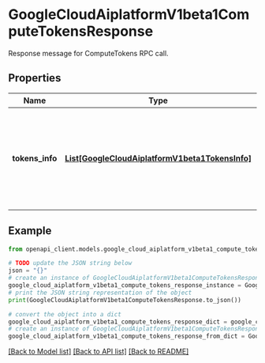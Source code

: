 # GoogleCloudAiplatformV1beta1ComputeTokensResponse

Response message for ComputeTokens RPC call.

## Properties

Name | Type | Description | Notes
------------ | ------------- | ------------- | -------------
**tokens_info** | [**List[GoogleCloudAiplatformV1beta1TokensInfo]**](GoogleCloudAiplatformV1beta1TokensInfo.md) | Lists of tokens info from the input. A ComputeTokensRequest could have multiple instances with a prompt in each instance. We also need to return lists of tokens info for the request with multiple instances. | [optional] 

## Example

```python
from openapi_client.models.google_cloud_aiplatform_v1beta1_compute_tokens_response import GoogleCloudAiplatformV1beta1ComputeTokensResponse

# TODO update the JSON string below
json = "{}"
# create an instance of GoogleCloudAiplatformV1beta1ComputeTokensResponse from a JSON string
google_cloud_aiplatform_v1beta1_compute_tokens_response_instance = GoogleCloudAiplatformV1beta1ComputeTokensResponse.from_json(json)
# print the JSON string representation of the object
print(GoogleCloudAiplatformV1beta1ComputeTokensResponse.to_json())

# convert the object into a dict
google_cloud_aiplatform_v1beta1_compute_tokens_response_dict = google_cloud_aiplatform_v1beta1_compute_tokens_response_instance.to_dict()
# create an instance of GoogleCloudAiplatformV1beta1ComputeTokensResponse from a dict
google_cloud_aiplatform_v1beta1_compute_tokens_response_from_dict = GoogleCloudAiplatformV1beta1ComputeTokensResponse.from_dict(google_cloud_aiplatform_v1beta1_compute_tokens_response_dict)
```
[[Back to Model list]](../README.md#documentation-for-models) [[Back to API list]](../README.md#documentation-for-api-endpoints) [[Back to README]](../README.md)


